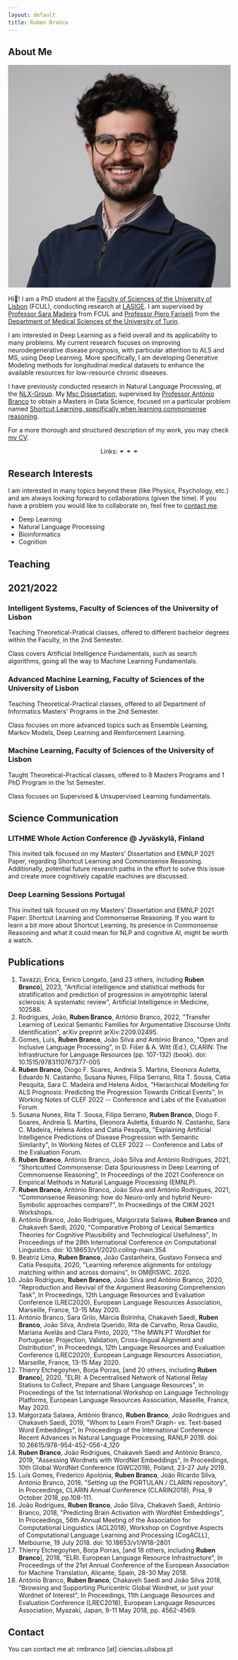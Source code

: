 ```yaml
---
layout: default
title: Ruben Branco
---
```


## About Me

<img class="profile-picture" src="me.jpg">

Hi👋! I am a PhD student at the <a target="_blank" href="https://ciencias.ulisboa.pt/">Faculty of Sciences of the University of Lisbon</a> (FCUL), conducting research at <a target="_blank" href="https://www.lasige.pt/">LASIGE</a>. I am supervised by <a target="_blank" href="https://saracmadeira.wordpress.com/">Professor Sara Madeira</a> from FCUL and <a target="_blank" href="http://www.biocomp.unibo.it/piero/">Professor Piero Fariselli</a> from the <a target="_blank" href="https://dms.campusnet.unito.it/do/home.pl">Department of Medical Sciences of the University of Turin</a>.

I am interested in Deep Learning as a field overall and its applicability to many problems. My current research focuses on improving neurodegenerative disease prognosis, with particular attention to ALS and MS, using Deep Learning. More specifically, I am developing Generative Modeling methods for longitudinal medical datasets to enhance the available resources for low-resource chronic diseases.

I have previously conducted research in Natural Language Processing, at the <a target="_blank" href="http://nlx.di.fc.ul.pt/">NLX-Group</a>. My <a target="_blank" href="https://github.com/nlx-group/study-of-commonsense-reasoning">Msc Dissertation</a>, supervised by <a target="_blank" href="http://www.di.fc.ul.pt/~ahb/">Professor António Branco</a> to obtain a Masters in Data Science, focused on a particular problem named <a target="_blank" href="https://aclanthology.org/2021.emnlp-main.113/">Shortcut Learning, specifically when learning commonsense reasoning</a>.

For a more thorough and structured description of my work, you may check <a target="_blank" href="https://drive.google.com/file/d/1IkYwV90qBOrX6z_5EVxYhzMBOBnBBZLO/view">my CV</a>.

<p align="center">
Links:
  <a target="_blank" href="https://scholar.google.pt/citations?user=7nC30zwAAAAJ"><i class="fas fa-graduation-cap"></i></a> ⚭
  <a target="_blank" href="https://orcid.org/0000-0002-8126-8513"><i class="fab fa-orcid"></i></a> ⚭
  <a target="_blank" href="https://github.com/RubenBranco/"><i class="fab fa-github"></i></a> ⚭
  <a target="_blank" href="https://www.linkedin.com/in/ruben-branco-2141641a1/"><i class="fab fa-linkedin"></i></a>
</p>

## Research Interests

I am interested in many topics beyond these (like Physics, Psychology, etc.) and am always looking forward to collaborations (given the time). If you have a problem you would like to collaborate on, feel free to [contact me](#contact).

* Deep Learning
* Natural Language Processing
* Bioinformatics
* Cognition

## Teaching

## 2021/2022

### Intelligent Systems, Faculty of Sciences of the University of Lisbon

Teaching Theoretical-Pratical classes, offered to different bachelor degrees within the Faculty, in the 2nd Semester.

Class covers Artificial Intelligence Fundamentals, such as search algorithms, going all the way to Machine Learning Fundamentals.

### Advanced Machine Learning, Faculty of Sciences of the University of Lisbon

Teaching Theoretical-Practical classes, offered to all Department of Informatics Masters' Programs in the 2nd Semester.

Class focuses on more advanced topics such as Ensemble Learning, Markov Models, Deep Learning and Reinforcement Learning.

### Machine Learning, Faculty of Sciences of the University of Lisbon

Taught Theoretical-Practical classes, offered to 8 Masters Programs and 1 PhD Program in the 1st Semester.

Class focuses on Supervised & Unsupervised Learning fundamentals.

## Science Communication

### LITHME Whole Action Conference @ Jyväskylä, Finland

This invited talk focused on my Masters' Dissertation and EMNLP 2021 Paper, regarding Shortcut Learning and Commonsense Reasoning. Additionally, potential future research paths in the effort to solve this issue and create more cognitively capable machines are discussed.

### Deep Learning Sessions Portugal <a target="_blank" href="https://www.youtube.com/watch?v=o9oEjnSjtPA"><i class="fab fa-youtube"></i></a>

This invited talk focused on my Masters' Dissertation and EMNLP 2021 Paper: Shortcut Learning and Commonsense Reasoning. If you want to learn a bit more about Shortcut Learning, its presence in Commonsense Reasoning and what it could mean for NLP and cognitive AI, might be worth a watch.

## Publications

1. Tavazzi, Erica, Enrico Longato, [and 23 others, including **Ruben Branco**], 2023, "Artificial intelligence and statistical methods for stratification and prediction of progression in amyotrophic lateral sclerosis: A systematic review", Artificial Intelligence in Medicine, 102588.
2. Rodrigues, João, **Ruben Branco**, António Branco, 2022, "Transfer Learning of Lexical Semantic Families for Argumentative Discourse Units Identification", arXiv preprint arXiv:2209.02495.
3. Gomes, Luís, **Ruben Branco**, João Silva and António Branco, "Open and Inclusive Language Processing", in D. Fišer & A. Witt (Ed.), CLARIN: The Infrastructure for Language Resources (pp. 107-132) (book). doi: 10.1515/9783110767377-005
4. **Ruben Branco**, Diogo F. Soares, Andreia S. Martins, Eleonora Auletta, Eduardo N. Castanho, Susana Nunes, Filipa Serrano, Rita T. Sousa, Catia Pesquita, Sara C. Madeira and Helena Aidos, "Hierarchical Modelling for ALS Prognosis: Predicting the Progression Towards Critical Events", In Working Notes of CLEF 2022 -- Conference and Labs of the Evaluation Forum.
5. Susana Nunes, Rita T. Sousa, Filipa Serrano, **Ruben Branco**, Diogo F. Soares, Andreia S. Martins, Eleonora Auletta, Eduardo N. Castanho, Sara C. Madeira, Helena Aidos and Catia Pesquita, "Explaining Artificial Intelligence Predictions of Disease Progression with Semantic Similarity", In Working Notes of CLEF 2022 -- Conference and Labs of the Evaluation Forum.
6. **Ruben Branco**, António Branco, João Silva and António Rodrigues, 2021, "Shortcutted Commonsense: Data Spuriousness in Deep Learning of Commonsense Reasoning", In Proceedings of the 2021 Conference on Empirical Methods in Natural Language Processing (EMNLP).
7. **Ruben Branco**, António Branco, João Silva and António Rodrigues, 2021, "Commonsense Reasoning: how do Neuro-only and hybrid Neuro-Symbolic approaches compare?", In Proceedings of the CIKM 2021 Workshops.
8. António Branco, João Rodrigues, Malgorzata Salawa, **Ruben Branco** and Chakaveh Saedi, 2020, "Comparative Probing of Lexical Semantics Theories for Cognitive Plausibility and Technological Usefulness", In Proceedings of the 28th International Conference on Computational Linguistics. doi: 10.18653/v1/2020.coling-main.354
9. Beatriz Lima, **Ruben Branco**, João Castanheira, Gustavo Fonseca and Catia Pesquita, 2020, "Learning reference alignments for ontology matching within and across domains", In OM@ISWC. 2020.
10. João Rodrigues, **Ruben Branco**, João Silva and António Branco, 2020, "Reproduction and Revival of the Argument Reasoning Comprehension Task", In Proceedings, 12th Language Resources and Evaluation Conference (LREC2020), European Language Resources Association, Marseílle, France, 13-15 May 2020.
11. António Branco, Sara Grilo, Márcia Bolrinha, Chakaveh Saedi, **Ruben Branco**, João Silva, Andreia Querido, Rita de Carvalho, Rosa Gaudio, Mariana Avelãs and Clara Pinto, 2020, "The MWN.PT WordNet for Portuguese: Projection, Validation, Cross-lingual Alignment and Distribution", In Proceedings, 12th Language Resources and Evaluation Conference (LREC2020), European Language Resources Association, Marseílle, France, 13-15 May 2020.
12. Thierry Etchegoyhen, Borja Porras, [and 20 others, including **Ruben Branco**], 2020, "ELRI: A Decentralised Network of National Relay Stations to Collect, Prepare and Share Language Resources", in Proceedings of the 1st International Workshop on Language Technology Platforms, European Language Resources Association, Maseílle, France, May 2020.
13. Małgorzata Salawa, António Branco, **Ruben Branco**, João Rodrigues and Chakaveh Saedi, 2019, "Whom to Learn From? Graph- vs. Text-based Word Embeddings", In Proceedings of the International Conference Recent Advances in Natural Language Processing, RANLP 2019. doi: 10.26615/978-954-452-056-4_120
14. **Ruben Branco**, João Rodrigues, Chakaveh Saedi and António Branco, 2019, "Assessing Wordnets with WordNet Embeddings", In Proceedings, 10th Global WordNet Conference (GWC2019), Poland, 23-27 July 2019.
15. Luís Gomes, Frederico Apolónia, **Ruben Branco**, João Ricardo Silva, António Branco, 2018, "Setting up the PORTULAN / CLARIN repository", In Proceedings, CLARIN Annual Conference (CLARIN2018), Pisa, 9 October 2018, pp.108-111.
16. João Rodrigues, **Ruben Branco**, João Silva, Chakaveh Saedi, António Branco, 2018, "Predicting Brain Activation with WordNet Embeddings", In Proceedings, 56th Annual Meeting of the Association for Computational Linguistics (ACL2018), Workshop on Cognitive Aspects of Computational Language Learning and Processing (CogACLL), Melbourne, 19 July 2018. doi: 10.18653/v1/W18-2801
17. Thierry Etchegoyhen, Borja Porras, [and 18 others, including **Ruben Branco**], 2018, "ELRI. European Language Resource Infrastructure", In Proceedings of the 21st Annual Conference of the European Association for Machine Translation, Alicante, Spain, 28-30 May 2018.
18. António Branco, **Ruben Branco**, Chakaveh Saedi and João Silva 2018, "Browsing and Supporting Pluricentric Global Wordnet, or just your Wordnet of Interest", In Proceedings, 11th Language Resources and Evaluation Conference (LREC2018), European Language Resources Association, Myazaki, Japan, 9-11 May 2018, pp. 4562-4569.

## Contact

You can contact me at: rmbranco [at] ciencias.ulisboa.pt
